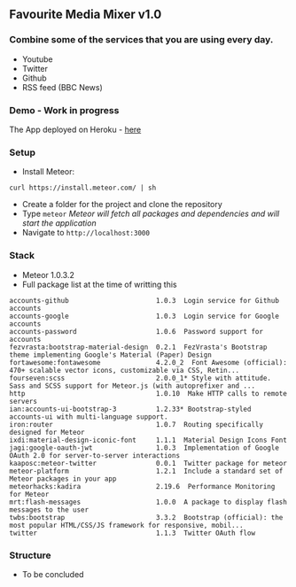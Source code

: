 ## Favourite Media Mixer v1.0

### Combine some of the services that you are using every day.
- Youtube
- Twitter
- Github
- RSS feed (BBC News)

### Demo - Work in progress
The App deployed on Heroku - [here](http://favmediamixer.herokuapp.com)

### Setup
- Install Meteor:
```
curl https://install.meteor.com/ | sh
```
- Create a folder for the project and clone the repository
- Type `meteor`
_Meteor will fetch all packages and dependencies and will start the application_ 
- Navigate to `http://localhost:3000`

### Stack
- Meteor 1.0.3.2
- Full package list at the time of writting this
```
accounts-github                      1.0.3  Login service for Github accounts
accounts-google                      1.0.3  Login service for Google accounts
accounts-password                    1.0.6  Password support for accounts
fezvrasta:bootstrap-material-design  0.2.1  FezVrasta's Bootstrap theme implementing Google's Material (Paper) Design
fortawesome:fontawesome              4.2.0_2  Font Awesome (official): 470+ scalable vector icons, customizable via CSS, Retin...
fourseven:scss                       2.0.0_1* Style with attitude. Sass and SCSS support for Meteor.js (with autoprefixer and ...
http                                 1.0.10  Make HTTP calls to remote servers
ian:accounts-ui-bootstrap-3          1.2.33* Bootstrap-styled accounts-ui with multi-language support.
iron:router                          1.0.7  Routing specifically designed for Meteor
ixdi:material-design-iconic-font     1.1.1  Material Design Icons Font
jagi:google-oauth-jwt                1.0.3  Implementation of Google OAuth 2.0 for server-to-server interactions
kaaposc:meteor-twitter               0.0.1  Twitter package for meteor
meteor-platform                      1.2.1  Include a standard set of Meteor packages in your app
meteorhacks:kadira                   2.19.6  Performance Monitoring for Meteor
mrt:flash-messages                   1.0.0  A package to display flash messages to the user
twbs:bootstrap                       3.3.2  Bootstrap (official): the most popular HTML/CSS/JS framework for responsive, mobil...
twitter                              1.1.3  Twitter OAuth flow
```
### Structure
- To be concluded 
